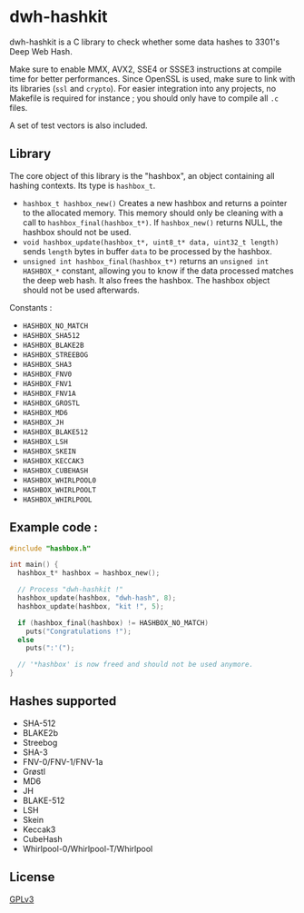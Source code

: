 # dwh-hashkit

dwh-hashkit is a C library to check whether some data hashes to 3301's Deep Web Hash.

Make sure to enable MMX, AVX2, SSE4 or SSSE3 instructions at compile time for better performances. Since OpenSSL is used, make sure to link with its libraries (`ssl` and `crypto`).
For easier integration into any projects, no Makefile is required for instance ; you should only have to compile all `.c` files.

A set of test vectors is also included.

## Library

The core object of this library is the "hashbox", an object containing all hashing contexts. Its type is `hashbox_t`.

* `hashbox_t hashbox_new()` Creates a new hashbox and returns a pointer to the allocated memory. This memory should only be cleaning with a call to `hashbox_final(hashbox_t*)`. If `hashbox_new()` returns NULL, the hashbox should not be used.
* `void hashbox_update(hashbox_t*, uint8_t* data, uint32_t length)` sends `length` bytes in buffer `data` to be processed by the hashbox.
* `unsigned int hashbox_final(hashbox_t*)` returns an `unsigned int` `HASHBOX_*` constant, allowing you to know if the data processed matches the deep web hash. It also frees the hashbox. The hashbox object should not be used afterwards.

Constants :
* `HASHBOX_NO_MATCH`
* `HASHBOX_SHA512`
* `HASHBOX_BLAKE2B`
* `HASHBOX_STREEBOG`
* `HASHBOX_SHA3`
* `HASHBOX_FNV0`
* `HASHBOX_FNV1`
* `HASHBOX_FNV1A`
* `HASHBOX_GROSTL`
* `HASHBOX_MD6`
* `HASHBOX_JH`
* `HASHBOX_BLAKE512`
* `HASHBOX_LSH`
* `HASHBOX_SKEIN`
* `HASHBOX_KECCAK3`
* `HASHBOX_CUBEHASH`
* `HASHBOX_WHIRLPOOL0`
* `HASHBOX_WHIRLPOOLT`
* `HASHBOX_WHIRLPOOL`

## Example code :
```c
#include "hashbox.h"

int main() {
  hashbox_t* hashbox = hashbox_new();

  // Process "dwh-hashkit !"
  hashbox_update(hashbox, "dwh-hash", 8);
  hashbox_update(hashbox, "kit !", 5);

  if (hashbox_final(hashbox) != HASHBOX_NO_MATCH)
    puts("Congratulations !");
  else
    puts(":'(");

  // '*hashbox' is now freed and should not be used anymore.
}
```

## Hashes supported
 * SHA-512
 * BLAKE2b
 * Streebog
 * SHA-3
 * FNV-0/FNV-1/FNV-1a
 * Grøstl
 * MD6
 * JH
 * BLAKE-512
 * LSH
 * Skein
 * Keccak3
 * CubeHash
 * Whirlpool-0/Whirlpool-T/Whirlpool

## License
[GPLv3](https://www.gnu.org/licenses/gpl-3.0.html)
